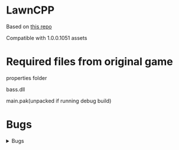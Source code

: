 # LawnCPP
Based on [this repo](https://github.com/MRFELIXSENIOR/Plants-vs.-Zombies-Modders-Edition/tree/acf53fb30e5c27cab045917023ecfdc47e4026d7)

Compatible with 1.0.0.1051 assets
# Required files from original game
properties folder

bass.dll

main.pak(unpacked if running debug build)
# Bugs
<details>
<summary>Bugs</summary>

Debug build fails to load assets from main.pak

Debug build crashes in credits song

</details>